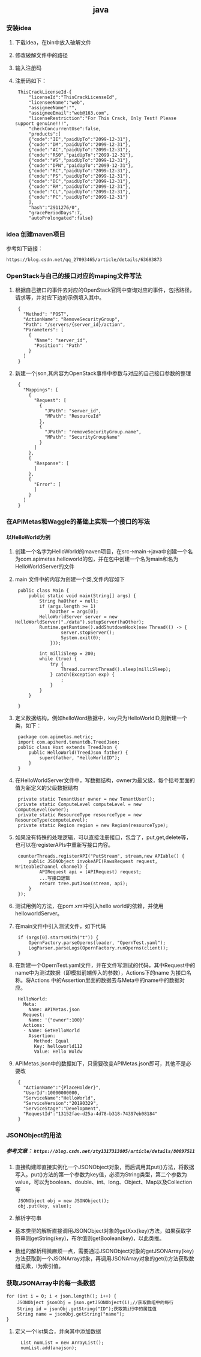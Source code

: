 ## <center>java</center>

### 安装idea 
1. 下载idea，在bin中放入破解文件
2. 修改破解文件中的路径
3. 输入注册码
4. 注册码如下：


    	ThisCrackLicenseId-{
			"licenseId":"ThisCrackLicenseId",
			"licenseeName":"web",
			"assigneeName":"",
			"assigneeEmail":"web@163.com",
			"licenseRestriction":"For This Crack, Only Test! Please support genuine!!!",
			"checkConcurrentUse":false,
			"products":[
			{"code":"II","paidUpTo":"2099-12-31"},
			{"code":"DM","paidUpTo":"2099-12-31"},
			{"code":"AC","paidUpTo":"2099-12-31"},
			{"code":"RS0","paidUpTo":"2099-12-31"},
			{"code":"WS","paidUpTo":"2099-12-31"},
			{"code":"DPN","paidUpTo":"2099-12-31"},
			{"code":"RC","paidUpTo":"2099-12-31"},
			{"code":"PS","paidUpTo":"2099-12-31"},
			{"code":"DC","paidUpTo":"2099-12-31"},
			{"code":"RM","paidUpTo":"2099-12-31"},
			{"code":"CL","paidUpTo":"2099-12-31"},
			{"code":"PC","paidUpTo":"2099-12-31"}
			],
			"hash":"2911276/0",
			"gracePeriodDays":7,
			"autoProlongated":false}

### idea 创建maven项目

参考如下链接：

`https://blog.csdn.net/qq_27093465/article/details/63683873`

### OpenStack与自己的接口对应的maping文件写法
1. 根据自己接口的事件去对应的OpenStack官网中查询对应的事件，包括路径，请求等，并对应下边的示例填入其中。

	    {
	      "Method": "POST",
	      "ActionName": "RemoveSecurityGroup",
	      "Path": "/servers/{server_id}/action",
	      "Parameters": [
	        {
	          "Name": "server_id",
	          "Position": "Path"
	        }
	      ]
	    }
2. 新建一个json,其内容为OpenStack事件中参数与对应的自己接口参数的整理

	    {
		  "Mappings": [
		    {
		      "Request": [
		        {
		          "JPath": "server_id",
		          "MPath": "ResourceId"
		        },
		        {
		          "JPath": "removeSecurityGroup.name",
		          "MPath": "SecurityGroupName"
		        }
		      ]
		    },
		    {
		      "Response": [
		      ]
		    },
		    {
		      "Error": [
		      ]
		    }
		  ]
		}

### 在APIMetas和Waggle的基础上实现一个接口的写法
#### 以HelloWorld为例
1. 创建一个名字为HelloWorld的maven项目，在src->main->java中创建一个名为com.apimetas.helloworld的包，并在包中创建一个名为main和名为HelloWorldServer的文件
2. main 文件中的内容为创建一个类,文件内容如下

		public class Main {
		    public static void main(String[] args) {
		        String haOther = null;
		        if (args.length >= 1)
		            haOther = args[0];
		        HelloWorldServer server = new HelloWorldServer("./data").setupServer(haOther);
		        Runtime.getRuntime().addShutdownHook(new Thread(() -> {
		                server.stopServer();
		                System.exit(0);
		            }));
		
		        int milliSleep = 200;
		        while (true) {
		            try {
		                Thread.currentThread().sleep(milliSleep);
		            } catch(Exception exp) {
		                ;
		            }
		        }
		    }
		
		}
3. 定义数据结构，例如helloWord数据中，key只为HelloWorldID,则新建一个类，如下：

		package com.apimetas.metric;
		import com.apiherd.tenantdb.TreedJson;
		public class Host extends TreedJson {
		    public HelloWorld(TreedJson father) {
		        super(father, "HelloWorldID");
		    }
		}

4. 在HelloWorldServer文件中，写数据结构，owner为最父级，每个括号里面的值为新定义的父级数据结构

		private static TenantUser owner = new TenantUser();
		private static ComputeLevel computeLevel = new ComputeLevel(owner);
		private static ResourceType resourceType = new ResourceType(computeLevel);
		private static Region region = new Region(resourceType);	
5. 如果没有特殊的处理逻辑，可以直接注册接口，包含了，put,get,delete等，也可以在registerAPIs中重新写接口内容。

		counterThreads.registerAPI("PutStream", stream,new APIable() {
            public JSONObject invokeAPI(RawsRequest request, WriteableChannel channel) {
                APIRequest api = (APIRequest) request;
                ...写接口逻辑
                return tree.putJson(stream, api);
            }
        });
            

6. 测试用例的方法，在pom.xml中引入hello world的依赖，并使用helloworldServer。
7. 在main文件中引入测试文件，如下代码

		if (args[0].startsWith("t")) {
		    OpernFactory.parseOperns(loader, "OpernTest.yaml");
		    LogParser.parseLogs(OpernFactory.runOperns(client));
		}

8. 在新建一个OpernTest.yaml文件，并在文件写测试的代码，其中Request中的name中为测试数据（即模拟前端传入的参数），Actions下的name 为接口名称。将Actions 中的Assertion里面的数据去与Meta中的name中的数据对应。
		
		HelloWorld:
		  Meta:
		    Name: APIMetas.json
		  Request:
		    Name: '{"owner":100}'
		  Actions:
		  - Name: GetHelloWorld
		    Assertion:
		      Method: Equal
		      Key: helloworld112
		      Value: Hello Woldw
9. APIMetas.json中的数据如下，只需要改变APIMetas.json即可，其他不是必要改

		{
		  "ActionName":"{PlaceHolder}",
		  "UserId":10000000000,
		  "ServiceName":"HelloWorld",
		  "ServiceVersion":"20190329",
		  "ServiceStage":"Development",
		  "RequestId":"13152fae-d25a-4d78-b318-74397eb08184"
		}	
		
### JSONObject的用法

##### 参考文章： `https://blog.csdn.net/zty1317313805/article/details/80097511`

1. 直接构建即直接实例化一个JSONObject对象，而后调用其put()方法，将数据写入。put()方法的第一个参数为key值，必须为String类型，第二个参数为value，可以为boolean、double、int、long、Object、Map以及Collection等

		JSONObject obj = new JSONObject();
		obj.put(key, value);		
		
2. 解析字符串

* 基本类型的解析直接调用JSONObject对象的getXxx(key)方法，如果获取字符串则getString(key)，布尔值则getBoolean(key)，以此类推。

* 数组的解析稍微麻烦一点，需要通过JSONObject对象的getJSONArray(key)方法获取到一个JSONArray对象，再调用JSONArray对象的get(i)方法获取数组元素，i为索引值。


### 获取JSONArray中的每一条数据

	for (int i = 0; i < json.length(); i++) {
		JSONObject jsonObj = json.getJSONObject(i);//获取数组中的每行
		String id = jsonObj.getString("ID");获取第i行中的属性值
		String name = jsonObj.getString("name");
	}
	
1. 定义一个list集合，并向其中添加数据

		 List numList = new ArrayList();
		 numList.add(anajson);	
	